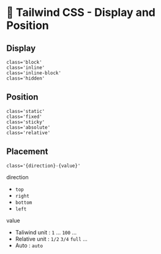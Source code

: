# 📏 Tailwind CSS - Display and Position

## Display

```
class='block'
class='inline'
class='inline-block'
class='hidden'
```

## Position

```
class='static'
class='fixed'
class='sticky'
class='absolute'
class='relative'
```

## Placement

```
class='{direction}-{value}'
```

direction

- `top`
- `right`
- `bottom`
- `left`

value

- Taliwind unit : `1` ... `100` ...
- Relative unit : `1/2` `3/4` `full` ...
- Auto : `auto`
